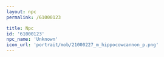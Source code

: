 ```yaml
---
layout: npc
permalink: /61000123

title: Npc
id: '61000123'
npc_name: 'Unknown'
icon_url: 'portrait/mob/21000227_m_hippocowcannon_p.png'
---
```

